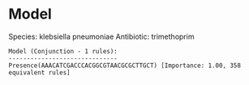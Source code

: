 
# Model

Species: klebsiella pneumoniae
Antibiotic: trimethoprim

```
Model (Conjunction - 1 rules):
------------------------------
Presence(AAACATCGACCCACGGCGTAACGCGCTTGCT) [Importance: 1.00, 358 equivalent rules]

```

